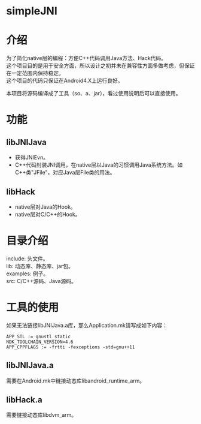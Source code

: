 simpleJNI
=========

介绍
=========
为了简化native层的编程：方便C++代码调用Java方法、Hack代码。  
这个项目目的是用于安全方面，所以设计之初并未在兼容性方面多做考虑，但保证在一定范围内保持稳定。  
这个项目的代码只保证在Android4.X上运行良好。  
  
本项目将源码编译成了工具（so、a、jar），看过使用说明后可以直接使用。

功能
=========
libJNIJava
---------
+ 获得JNIEvn。
+ C++代码封装JNI调用，在native层以Java的习惯调用Java系统方法。如C++类"JFile"，对应Java层File类的用法。

libHack
---------
+ native层对Java的Hook。 
+ native层对C/C++的Hook。

目录介绍
=========
include: 头文件。  
lib: 动态库、静态库、jar包。  
examples: 例子。  
src: C/C++源码、Java源码。

工具的使用
=========
如果无法链接libJNIJava.a库，那么Application.mk请写成如下内容：
```
APP_STL := gnustl_static
NDK_TOOLCHAIN_VERSION=4.6
APP_CPPFLAGS := -frtti -fexceptions -std=gnu++11
```

libJNIJava.a
---------
需要在Android.mk中链接动态库libandroid_runtime_arm。

libHack.a
---------
需要链接动态库libdvm_arm。
